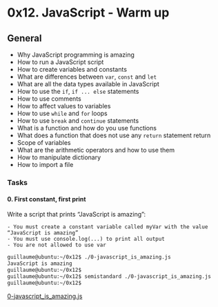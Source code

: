 # 0x12. JavaScript - Warm up

## General
- Why JavaScript programming is amazing
- How to run a JavaScript script
- How to create variables and constants
- What are differences between `var`, `const` and `let`
- What are all the data types available in JavaScript
- How to use the `if`, `if ... else` statements
- How to use comments
- How to affect values to variables
- How to use `while` and `for` loops
- How to use `break` and `continue` statements
- What is a function and how do you use functions
- What does a function that does not use any `return` statement return
- Scope of variables
- What are the arithmetic operators and how to use them
- How to manipulate dictionary
- How to import a file

### Tasks
#### 0. First constant, first print

Write a script that prints “JavaScript is amazing”:

    - You must create a constant variable called myVar with the value “JavaScript is amazing”
    - You must use console.log(...) to print all output
    - You are not allowed to use var

```bash
guillaume@ubuntu:~/0x12$ ./0-javascript_is_amazing.js
JavaScript is amazing
guillaume@ubuntu:~/0x12$
guillaume@ubuntu:~/0x12$ semistandard ./0-javascript_is_amazing.js
guillaume@ubuntu:~/0x12$
```


[0-javascript_is_amazing.js](https://github.com/lahincapie/holbertonschool-higher_level_programming/blob/main/0x12-javascript-warm_up/0-javascript_is_amazing.js)